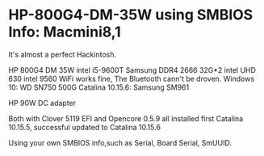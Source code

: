 # HP-800G4-DM-35W using SMBIOS Info: Macmini8,1
It's almost a perfect Hackintosh.

HP 800G4 DM 35W
intel i5-9600T
Samsung DDR4 2666 32G*2
intel UHD 630
intel 9560 WiFi works fine, The Bluetooth cann't be droven.
Windows 10: WD SN750 500G
Catalina 10.15.6: Samsung SM961

HP 90W DC adapter

Both with Clover 5119 EFI and Opencore 0.5.9 all installed first Catalina 10.15.5, successful updated to Catalina 10.15.6

Using your own SMBIOS info,such as Serial, Board Serial, SmUUID.

